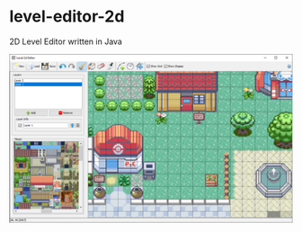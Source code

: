 # level-editor-2d
2D Level Editor written in Java

![2D Level Editor](https://raw.githubusercontent.com/sergiss/level-editor-2d/master/level-editor-2d.png)
